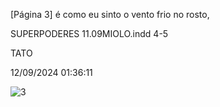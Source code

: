 [Página 3]
é como eu sinto o vento frio no rosto,

SUPERPODERES 11.09MIOLO.indd 4-5

TATO

12/09/2024 01:36:11

![3](./img/page_3-01.jpg)
